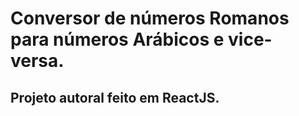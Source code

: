 # Conversor de números Romanos para números Arábicos e vice-versa.
## Projeto autoral feito em ReactJS.
